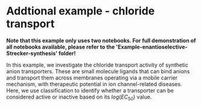 # Addtional example - chloride transport
**Note that this example only uses two notebooks. For full demonstration of all notebooks available, please refer to the 'Example-enantioselective-Strecker-synthesis' folder!**

In this example, we investigate the chloride transport activity of synthetic anion transporters. These are small molecule ligands that can bind anions and transport them across membranes operating via a mobile carrier mechanism, with therapeutic potential in ion channel-related diseases. Here, we use classification to identify whether a transporter can be considered active or inactive based on its $log(EC_{50})$ value. 
